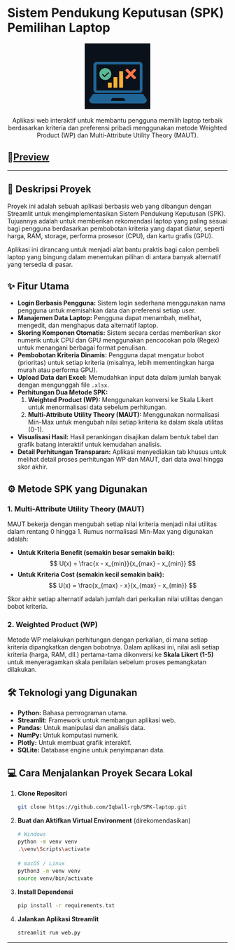 # Sistem Pendukung Keputusan (SPK) Pemilihan Laptop

<p align="center">
  <img src="https://github.com/Iqball-rgb/SPK-laptop/blob/d84dc885b0ce1a2495d28eb70a81a30defb421bd/logo2.png" alt="Logo SPK Laptop" width="150">
</p>
<p align="center">
  Aplikasi web interaktif untuk membantu pengguna memilih laptop terbaik berdasarkan kriteria dan preferensi pribadi menggunakan metode Weighted Product (WP) dan Multi-Attribute Utility Theory (MAUT).
</p>

## 🔗[Preview](https://pilihlaptop.streamlit.app/) <br>
---

## 🚀 Deskripsi Proyek
Proyek ini adalah sebuah aplikasi berbasis web yang dibangun dengan Streamlit untuk mengimplementasikan Sistem Pendukung Keputusan (SPK). Tujuannya adalah untuk memberikan rekomendasi laptop yang paling sesuai bagi pengguna berdasarkan pembobotan kriteria yang dapat diatur, seperti harga, RAM, storage, performa prosesor (CPU), dan kartu grafis (GPU).

Aplikasi ini dirancang untuk menjadi alat bantu praktis bagi calon pembeli laptop yang bingung dalam menentukan pilihan di antara banyak alternatif yang tersedia di pasar.

## ✨ Fitur Utama
- **Login Berbasis Pengguna:** Sistem login sederhana menggunakan nama pengguna untuk memisahkan data dan preferensi setiap user.
- **Manajemen Data Laptop:** Pengguna dapat menambah, melihat, mengedit, dan menghapus data alternatif laptop.
- **Skoring Komponen Otomatis:** Sistem secara cerdas memberikan skor numerik untuk CPU dan GPU menggunakan pencocokan pola (Regex) untuk menangani berbagai format penulisan.
- **Pembobotan Kriteria Dinamis:** Pengguna dapat mengatur bobot (prioritas) untuk setiap kriteria (misalnya, lebih mementingkan harga murah atau performa GPU).
- **Upload Data dari Excel:** Memudahkan input data dalam jumlah banyak dengan mengunggah file `.xlsx`.
- **Perhitungan Dua Metode SPK:**
    1.  **Weighted Product (WP):** Menggunakan konversi ke Skala Likert untuk menormalisasi data sebelum perhitungan.
    2.  **Multi-Attribute Utility Theory (MAUT):** Menggunakan normalisasi Min-Max untuk mengubah nilai setiap kriteria ke dalam skala utilitas (0-1).
- **Visualisasi Hasil:** Hasil perankingan disajikan dalam bentuk tabel dan grafik batang interaktif untuk kemudahan analisis.
- **Detail Perhitungan Transparan:** Aplikasi menyediakan tab khusus untuk melihat detail proses perhitungan WP dan MAUT, dari data awal hingga skor akhir.

## ⚙️ Metode SPK yang Digunakan

### 1. Multi-Attribute Utility Theory (MAUT)
MAUT bekerja dengan mengubah setiap nilai kriteria menjadi nilai utilitas dalam rentang 0 hingga 1. Rumus normalisasi Min-Max yang digunakan adalah:

- **Untuk Kriteria Benefit (semakin besar semakin baik):**
  $$ U(x) = \frac{x - x_{min}}{x_{max} - x_{min}} $$
- **Untuk Kriteria Cost (semakin kecil semakin baik):**
  $$ U(x) = \frac{x_{max} - x}{x_{max} - x_{min}} $$

Skor akhir setiap alternatif adalah jumlah dari perkalian nilai utilitas dengan bobot kriteria.

### 2. Weighted Product (WP)
Metode WP melakukan perhitungan dengan perkalian, di mana setiap kriteria dipangkatkan dengan bobotnya. Dalam aplikasi ini, nilai asli setiap kriteria (harga, RAM, dll.) pertama-tama dikonversi ke **Skala Likert (1-5)** untuk menyeragamkan skala penilaian sebelum proses pemangkatan dilakukan.

## 🛠️ Teknologi yang Digunakan
- **Python:** Bahasa pemrograman utama.
- **Streamlit:** Framework untuk membangun aplikasi web.
- **Pandas:** Untuk manipulasi dan analisis data.
- **NumPy:** Untuk komputasi numerik.
- **Plotly:** Untuk membuat grafik interaktif.
- **SQLite:** Database engine untuk penyimpanan data.

## 💻 Cara Menjalankan Proyek Secara Lokal

1.  **Clone Repositori**
    ```bash
    git clone https://github.com/Iqball-rgb/SPK-laptop.git
    ```

2.  **Buat dan Aktifkan Virtual Environment** (direkomendasikan)
    ```bash
    # Windows
    python -m venv venv
    .\venv\Scripts\activate

    # macOS / Linux
    python3 -m venv venv
    source venv/bin/activate
    ```

3.  **Install Dependensi**
    ```bash
    pip install -r requirements.txt
    ```

4.  **Jalankan Aplikasi Streamlit**
    ```bash
    streamlit run web.py
    ```

---

